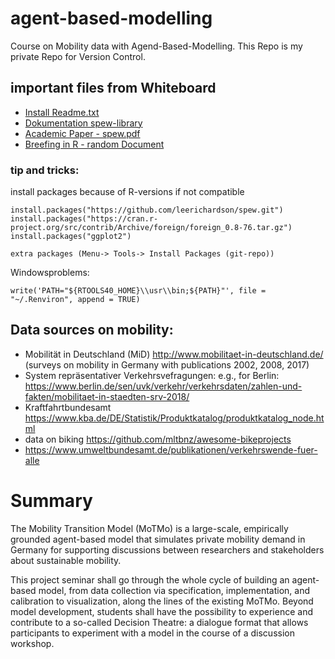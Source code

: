 # agent-based-modelling
Course on Mobility data with Agend-Based-Modelling. This Repo is my private Repo for Version Control.

## important files from Whiteboard
- <a href="https://mycampus.imp.fu-berlin.de/access/content/group/832cda66-0ba2-48c4-8cda-3f3344746232/spew%3A%20Synthetic%20Population%20and%20Ecosystems%20of%20the%20World/README.txt"> Install Readme.txt </a>
- <a href="http://www.stat.cmu.edu/~spew/assets/spew_quickstart.html"> Dokumentation spew-library </a>
- <a href="https://mycampus.imp.fu-berlin.de/access/content/group/832cda66-0ba2-48c4-8cda-   3f3344746232/spew%3A%20Synthetic%20Population%20and%20Ecosystems%20of%20the%20World/spew.pdf"> Academic Paper - spew.pdf</a>
- <a href="https://mycampus.imp.fu-berlin.de/access/content/group/832cda66-0ba2-48c4-8cda-3f3344746232/spew%3A%20Synthetic%20Population%20and%20Ecosystems%20of%20the%20World/spew_brief_tour.R"> Breefing in R - random Document </a>




### tip and tricks:

install packages because of R-versions if not compatible
``` 
install.packages("https://github.com/leerichardson/spew.git")
install.packages("https://cran.r-project.org/src/contrib/Archive/foreign/foreign_0.8-76.tar.gz")
install.packages("ggplot2") 

```
```
extra packages (Menu-> Tools-> Install Packages (git-repo)) 
```

Windowsproblems:

``` 
write('PATH="${RTOOLS40_HOME}\\usr\\bin;${PATH}"', file = "~/.Renviron", append = TRUE) 
``` 


## Data sources on mobility:
- Mobilität in Deutschland (MiD) http://www.mobilitaet-in-deutschland.de/ (surveys on mobility in Germany with publications 2002, 2008, 2017)
- System repräsentativer Verkehrsvefragungen: e.g., for Berlin: https://www.berlin.de/sen/uvk/verkehr/verkehrsdaten/zahlen-und-fakten/mobilitaet-in-staedten-srv-2018/
- Kraftfahrtbundesamt https://www.kba.de/DE/Statistik/Produktkatalog/produktkatalog_node.html
- data on biking https://github.com/mltbnz/awesome-bikeprojects 
- https://www.umweltbundesamt.de/publikationen/verkehrswende-fuer-alle 


# Summary

The Mobility Transition Model (MoTMo) is a large-scale, empirically grounded agent-based model that simulates private mobility demand in Germany for supporting discussions between researchers and stakeholders about sustainable mobility.

This project seminar shall go through the whole cycle of building an agent-based model, from data collection via specification, implementation, and calibration to visualization, along the lines of the existing MoTMo. Beyond model development, students shall have the possibility to experience and contribute to a so-called Decision Theatre: a dialogue format that allows participants to experiment with a model in the course of a discussion workshop.
